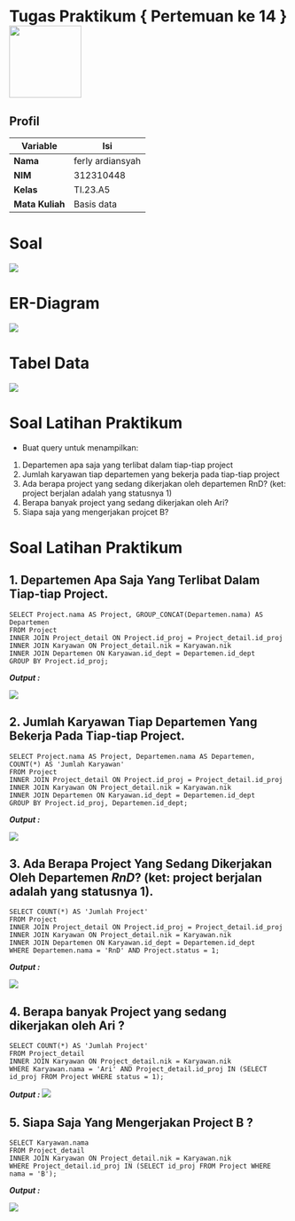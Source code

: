 # Tugas Praktikum { Pertemuan ke 14 } <img src=https://logos-download.com/wp-content/uploads/2016/05/MySQL_logo_logotype.png width="130px" >


## Profil
| Variable | Isi |
| -------- | --- |
| **Nama** | ferly ardiansyah |
| **NIM** | 312310448 |
| **Kelas** | TI.23.A5 |
| **Mata Kuliah** | Basis data |

# Soal
<img src="Sreenshot/Soal.png">

# ER-Diagram
<img src="Sreenshot/ER-D.png">

# Tabel Data
<img src="Sreenshot/Tabel.png">

# Soal Latihan Praktikum
- Buat query untuk menampilkan:
1. Departemen apa saja yang terlibat dalam tiap-tiap project
2. Jumlah karyawan tiap departemen yang bekerja pada tiap-tiap
project
3. Ada berapa project yang sedang dikerjakan oleh departemen RnD?
(ket: project berjalan adalah yang statusnya 1)
4. Berapa banyak project yang sedang dikerjakan oleh Ari?
5. Siapa saja yang mengerjakan projcet B?



# Soal Latihan Praktikum

## 1. Departemen Apa Saja Yang Terlibat Dalam Tiap-tiap Project.

```
SELECT Project.nama AS Project, GROUP_CONCAT(Departemen.nama) AS Departemen
FROM Project
INNER JOIN Project_detail ON Project.id_proj = Project_detail.id_proj
INNER JOIN Karyawan ON Project_detail.nik = Karyawan.nik
INNER JOIN Departemen ON Karyawan.id_dept = Departemen.id_dept
GROUP BY Project.id_proj;
```
***Output :***

<img src="Sreenshot/1.png">


## 2. Jumlah Karyawan Tiap Departemen Yang Bekerja Pada Tiap-tiap Project.

```
SELECT Project.nama AS Project, Departemen.nama AS Departemen, COUNT(*) AS 'Jumlah Karyawan'
FROM Project
INNER JOIN Project_detail ON Project.id_proj = Project_detail.id_proj
INNER JOIN Karyawan ON Project_detail.nik = Karyawan.nik
INNER JOIN Departemen ON Karyawan.id_dept = Departemen.id_dept
GROUP BY Project.id_proj, Departemen.id_dept;
```
***Output :***

<img src="Sreenshot/2.png">


## 3. Ada Berapa Project Yang Sedang Dikerjakan Oleh Departemen ***RnD***? (ket: project berjalan adalah yang statusnya 1).

```
SELECT COUNT(*) AS 'Jumlah Project'
FROM Project
INNER JOIN Project_detail ON Project.id_proj = Project_detail.id_proj
INNER JOIN Karyawan ON Project_detail.nik = Karyawan.nik
INNER JOIN Departemen ON Karyawan.id_dept = Departemen.id_dept
WHERE Departemen.nama = 'RnD' AND Project.status = 1;
```
***Output :***

<img src="Sreenshot/3.png">


## 4. Berapa banyak Project yang sedang dikerjakan oleh Ari ?

```
SELECT COUNT(*) AS 'Jumlah Project'
FROM Project_detail
INNER JOIN Karyawan ON Project_detail.nik = Karyawan.nik
WHERE Karyawan.nama = 'Ari' AND Project_detail.id_proj IN (SELECT id_proj FROM Project WHERE status = 1);
```
***Output :***
<img src="Sreenshot/4.png">


## 5. Siapa Saja Yang Mengerjakan Project B ?

```
SELECT Karyawan.nama
FROM Project_detail
INNER JOIN Karyawan ON Project_detail.nik = Karyawan.nik
WHERE Project_detail.id_proj IN (SELECT id_proj FROM Project WHERE nama = 'B');
```
***Output :***

<img src="Sreenshot/5.png">

